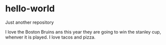 # hello-world
Just another repository

I love the Boston Bruins ans this year they are going to win the stanley cup, whenver it is played. 
I love tacos and pizza.
